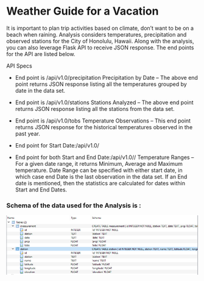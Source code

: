 # Weather Guide for a Vacation
It is important to plan trip activities based on climate, don’t want to be on a beach when raining. Analysis considers temperatures, precipitation and observed stations for the City of Honolulu, Hawaii. Along with the analysis, you can also leverage Flask API to receive JSON response. The end points for the API are listed below.
 
API Specs

- End point is /api/v1.0/precipitation
Precipitation by Date – The above end point returns JSON response listing all the temperatures grouped by date in the data set.

- End point is /api/v1.0/stations
Stations Analyzed – The above end point returns JSON response listing all the stations from the data set. 

- End point is /api/v1.0/tobs
Temperature Observations – This end point returns JSON response for the historical temperatures observed in the past year.

- End point for Start Date:/api/v1.0/<start>
- End point for both Start and End Date:/api/v1.0/<start>/<end>
Temperature Ranges – For a given date range, it returns Minimum, Average and Maximum temperature. Date Range can be specified with either start date, in which case end Date is the last observation in the data set. If an End date is mentioned, then the statistics are calculated for dates within Start and End Dates.
    
### Schema of the data used for the Analysis is :
![schema](Images/schema.PNG)



